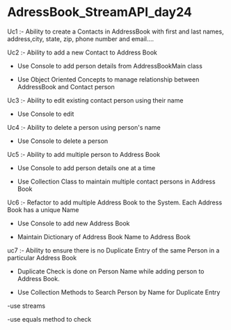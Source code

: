 # AdressBook_StreamAPI_day24

Uc1 :- Ability to create a Contacts in AddressBook with first and last names, address,city, state, zip, phone number and email....

Uc2 :- Ability to add a new Contact to Address Book

   - Use Console to add person details from AddressBookMain class

   - Use Object Oriented Concepts to manage relationship between AddressBook and Contact person
 
Uc3 :- Ability to edit existing contact person using their name

   - Use Console to edit

Uc4 :- Ability to delete a person using person's name

  - Use Console to delete a person   

Uc5 :- Ability to add multiple person to Address Book
- Use Console to add person details one at a time

- Use Collection Class to maintain multiple contact persons in Address Book

Uc6 :- Refactor to add multiple Address Book to the System. Each Address Book has a unique Name 

- Use Console to add new Address Book 

- Maintain Dictionary of Address Book Name to Address Book

uc7 :- Ability to ensure there is no Duplicate Entry of the same Person in a particular Address Book 
 
 - Duplicate Check is done on Person Name while adding person to Address Book.

- Use Collection Methods to Search Person by Name for Duplicate Entry

 -use streams
 
 -use equals method to check
